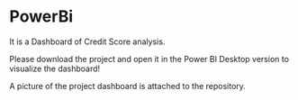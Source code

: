 # PowerBi

It is a Dashboard of Credit Score analysis.

Please download the project and open it in the Power BI Desktop version to visualize the dashboard!

A picture of the project dashboard is attached to the repository.
